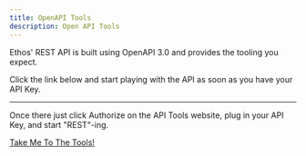 ```yaml
---
title: OpenAPI Tools
description: Open API Tools
---
```


Ethos' REST API is built using OpenAPI 3.0 and provides the tooling you expect.  

Click the link below and start playing with the API as soon as you have your API Key.  

---

Once there just click Authorize on the API Tools website, plug in your API Key, and start "REST"-ing.

[Take Me To The Tools!](https://api-docs.ethoswallet.xyz)